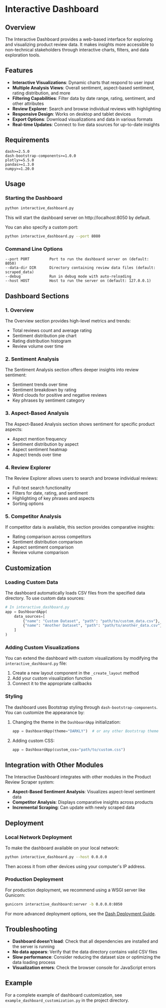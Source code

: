 # Interactive Dashboard

## Overview

The Interactive Dashboard provides a web-based interface for exploring and visualizing product review data. It makes insights more accessible to non-technical stakeholders through interactive charts, filters, and data exploration tools.

## Features

- **Interactive Visualizations**: Dynamic charts that respond to user input
- **Multiple Analysis Views**: Overall sentiment, aspect-based sentiment, rating distribution, and more
- **Filtering Capabilities**: Filter data by date range, rating, sentiment, and other attributes
- **Review Explorer**: Search and browse individual reviews with highlighting
- **Responsive Design**: Works on desktop and tablet devices
- **Export Options**: Download visualizations and data in various formats
- **Real-time Updates**: Connect to live data sources for up-to-date insights

## Requirements

```
dash>=2.5.0
dash-bootstrap-components>=1.0.0
plotly>=5.5.0
pandas>=1.3.0
numpy>=1.20.0
```

## Usage

### Starting the Dashboard

```bash
python interactive_dashboard.py
```

This will start the dashboard server on http://localhost:8050 by default.

You can also specify a custom port:

```bash
python interactive_dashboard.py --port 8080
```

### Command Line Options

```
--port PORT         Port to run the dashboard server on (default: 8050)
--data-dir DIR      Directory containing review data files (default: scraped_data)
--debug             Run in debug mode with auto-reloading
--host HOST         Host to run the server on (default: 127.0.0.1)
```

## Dashboard Sections

### 1. Overview

The Overview section provides high-level metrics and trends:

- Total reviews count and average rating
- Sentiment distribution pie chart
- Rating distribution histogram
- Review volume over time

### 2. Sentiment Analysis

The Sentiment Analysis section offers deeper insights into review sentiment:

- Sentiment trends over time
- Sentiment breakdown by rating
- Word clouds for positive and negative reviews
- Key phrases by sentiment category

### 3. Aspect-Based Analysis

The Aspect-Based Analysis section shows sentiment for specific product aspects:

- Aspect mention frequency
- Sentiment distribution by aspect
- Aspect sentiment heatmap
- Aspect trends over time

### 4. Review Explorer

The Review Explorer allows users to search and browse individual reviews:

- Full-text search functionality
- Filters for date, rating, and sentiment
- Highlighting of key phrases and aspects
- Sorting options

### 5. Competitor Analysis

If competitor data is available, this section provides comparative insights:

- Rating comparison across competitors
- Sentiment distribution comparison
- Aspect sentiment comparison
- Review volume comparison

## Customization

### Loading Custom Data

The dashboard automatically loads CSV files from the specified data directory. To use custom data sources:

```python
# In interactive_dashboard.py
app = DashboardApp(
    data_sources=[
        {"name": "Custom Dataset", "path": "path/to/custom_data.csv"},
        {"name": "Another Dataset", "path": "path/to/another_data.csv"}
    ]
)
```

### Adding Custom Visualizations

You can extend the dashboard with custom visualizations by modifying the `interactive_dashboard.py` file:

1. Create a new layout component in the `_create_layout` method
2. Add your custom visualization function
3. Connect it to the appropriate callbacks

### Styling

The dashboard uses Bootstrap styling through `dash-bootstrap-components`. You can customize the appearance by:

1. Changing the theme in the `DashboardApp` initialization:
   ```python
   app = DashboardApp(theme="DARKLY")  # or any other Bootstrap theme
   ```

2. Adding custom CSS:
   ```python
   app = DashboardApp(custom_css="path/to/custom.css")
   ```

## Integration with Other Modules

The Interactive Dashboard integrates with other modules in the Product Review Scraper system:

- **Aspect-Based Sentiment Analysis**: Visualizes aspect-level sentiment data
- **Competitor Analysis**: Displays comparative insights across products
- **Incremental Scraping**: Can update with newly scraped data

## Deployment

### Local Network Deployment

To make the dashboard available on your local network:

```bash
python interactive_dashboard.py --host 0.0.0.0
```

Then access it from other devices using your computer's IP address.

### Production Deployment

For production deployment, we recommend using a WSGI server like Gunicorn:

```bash
gunicorn interactive_dashboard:server -b 0.0.0.0:8050
```

For more advanced deployment options, see the [Dash Deployment Guide](https://dash.plotly.com/deployment).

## Troubleshooting

- **Dashboard doesn't load**: Check that all dependencies are installed and the server is running
- **No data appears**: Verify that the data directory contains valid CSV files
- **Slow performance**: Consider reducing the dataset size or optimizing the data loading process
- **Visualization errors**: Check the browser console for JavaScript errors

## Example

For a complete example of dashboard customization, see `example_dashboard_customization.py` in the project directory.